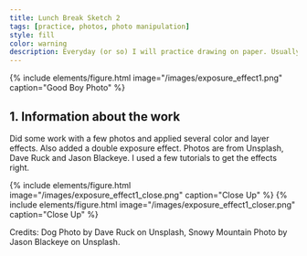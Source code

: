 ```yaml
---
title: Lunch Break Sketch 2
tags: [practice, photos, photo manipulation]
style: fill
color: warning
description: Everyday (or so) I will practice drawing on paper. Usually pencils or ink pens are used but occasionally you will see watercolor or mixed media.
---
```


{% include elements/figure.html image="/images/exposure_effect1.png" caption="Good Boy Photo" %}

## 1. Information about the work

Did some work with a few photos and applied several color and layer effects. Also added a double exposure effect. Photos are from Unsplash, Dave Ruck and Jason Blackeye. I used a few tutorials to get the effects right.



{% include elements/figure.html image="/images/exposure_effect1_close.png" caption="Close Up" %}
{% include elements/figure.html image="/images/exposure_effect1_closer.png" caption="Close Up" %}

Credits: Dog Photo by Dave Ruck on Unsplash, Snowy Mountain Photo by Jason Blackeye on Unsplash.
